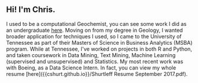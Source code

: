 ## Hi! I'm Chris.

I used to be a computational Geochemist, you can see some work I did as an undergraduate [here](http://ammin.geoscienceworld.org/content/102/4/804). Moving on from my degree in Geology, I wanted broader application for techniques I used, so I came to the University of Tennessee as part of their Masters of Science in Business Analytics (MSBA) program. While at Tennessee, I've worked on projects in both R and Python, and taken coursework in Data Mining, Text Mining, Machine Learning (supervised and unsupervised) and Statistics. My most recent work was with Boeing, as a Data Science Intern. In fact, you can view my whole resume [here]({{cshurt.github.io}}/Shurtleff Resume September 2017.pdf).


